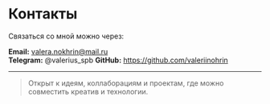 # Контакты

Связаться со мной можно через:

**Email:** valera.nokhrin@mail.ru  
**Telegram:** @valerius_spb
**GitHub:** https://github.com/valeriinohrin

---

> Открыт к идеям, коллаборациям и проектам, где можно совместить креатив и технологии.



